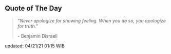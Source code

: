 ## Quote of The Day
> *"Never apologize for showing feeling. When you do so, you apologize for truth."*
>
>\- Benjamin Disraeli

updated: 04/21/21 01:15 WIB

